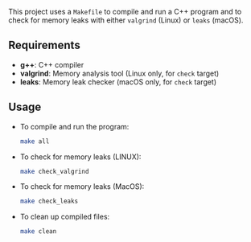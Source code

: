 This project uses a `Makefile` to compile and run a C++ program and to check for memory leaks with either `valgrind` (Linux) or `leaks` (macOS).

## Requirements

- **g++**: C++ compiler
- **valgrind**: Memory analysis tool (Linux only, for `check` target)
- **leaks**: Memory leak checker (macOS only, for `check` target)

## Usage

- To compile and run the program:

  ```bash
  make all
  ```

- To check for memory leaks (LINUX):

  ```bash
  make check_valgrind
  ```

- To check for memory leaks (MacOS):

  ```bash
  make check_leaks
  ```

- To clean up compiled files:
  ```bash
  make clean
  ```
